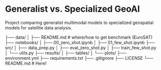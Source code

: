 # Generalist vs. Specialized GeoAI
Project comparing generalist multimodal models to specialized geospatial models for satellite data analysis. 

├── data/
│   ├── README.md             # where/how to get benchmark (EuroSAT)
├── notebooks/
│   ├── 00_zero_shot.ipynb
│   ├── 01_few_shot.ipynb
├── src/
│   ├── data_prep.py
│   ├── eval_zero_shot.py
│   ├── train_few_shot.py
│   └── utils.py
├── results/
│   ├── tables/
│   └── plots/
├── environment.yml
├── requirements.txt
├── .gitignore
├── LICENSE
└── README.md                 # Here!
